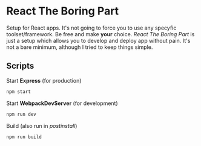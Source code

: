 # React The Boring Part

Setup for React apps. It's not going to force you to use any specyfic toolset/framework. Be free and make **your** choice. *React The Boring Part* is just a setup which allows you to develop and deploy app without pain. It's not a bare minimum, although I tried to keep things simple.

## Scripts

Start **Express** (for production)

```bash
npm start
```

Start **WebpackDevServer** (for development)

```bash
npm run dev
```

Build (also run in *postinstall*)

```bash
npm run build
```
